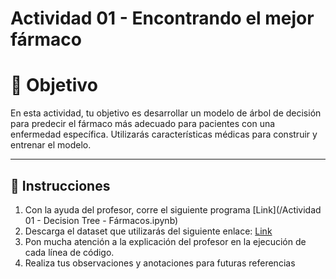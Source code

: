 # **Actividad 01 - Encontrando el mejor fármaco**

# 🎯 **Objetivo**
En esta actividad, tu objetivo es desarrollar un modelo de árbol de decisión para predecir el fármaco más adecuado para pacientes con una enfermedad específica. Utilizarás características médicas para construir y entrenar el modelo. 

---

## 📑 Instrucciones
1.	Con la ayuda del profesor, corre el siguiente programa [Link](/Actividad 01 - Decision Tree - Fármacos.ipynb)
2.	Descarga el dataset que utilizarás del siguiente enlace: [Link]()
3.	Pon mucha atención a la explicación del profesor en la ejecución de cada línea de código.
4.	Realiza tus observaciones y anotaciones para futuras referencias



